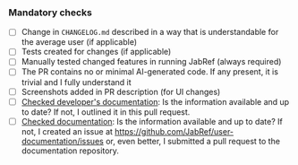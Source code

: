 <!-- 
Describe the changes you have made here: what, why, ... 
Link the issue that will be closed, e.g., "Closes #333".
If your PR closes a koppor issue, link it using its URL, e.g., "Closes https://github.com/koppor/jabref/issues/47".
"Closes" is a keyword GitHub uses to link PRs with issues; do not change it.
Don't reference an issue in the PR title because GitHub does not support auto-linking there.
-->

### Mandatory checks

<!-- 
- Go through the list below. Please don't remove any items.
- [x] done; [ ] not done / not applicable
-->

- [ ] Change in `CHANGELOG.md` described in a way that is understandable for the average user (if applicable)
- [ ] Tests created for changes (if applicable)
- [ ] Manually tested changed features in running JabRef (always required)
- [ ] The PR contains no or minimal AI-generated code. If any present, it is trivial and I fully understand it
- [ ] Screenshots added in PR description (for UI changes)
- [ ] [Checked developer's documentation](https://devdocs.jabref.org/): Is the information available and up to date? If not, I outlined it in this pull request.
- [ ] [Checked documentation](https://docs.jabref.org/): Is the information available and up to date? If not, I created an issue at <https://github.com/JabRef/user-documentation/issues> or, even better, I submitted a pull request to the documentation repository.

